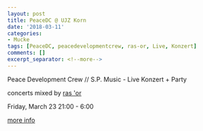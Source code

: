 ```yaml
---
layout: post
title: PeaceDC @ UJZ Korn
date: '2018-03-11'
categories:
- Mucke
tags: [PeaceDC, peacedevelopmentcrew, ras-or, Live, Konzert]
comments: []
excerpt_separator: <!--more-->
---
```

Peace Development Crew // S.P. Music - Live Konzert + Party

concerts mixed by [ras 'or](http://www.ras-or.com)

Friday, March 23 21:00 - 6:00

[more info](https://www.facebook.com/events/420536301711136/)
